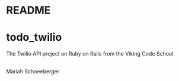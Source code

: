 # README

<h1>todo_twilio</h1>
<p>
  The Twilio API project on Ruby on Rails from the Viking Code School
</p>
<br>
Mariah Schneeberger
